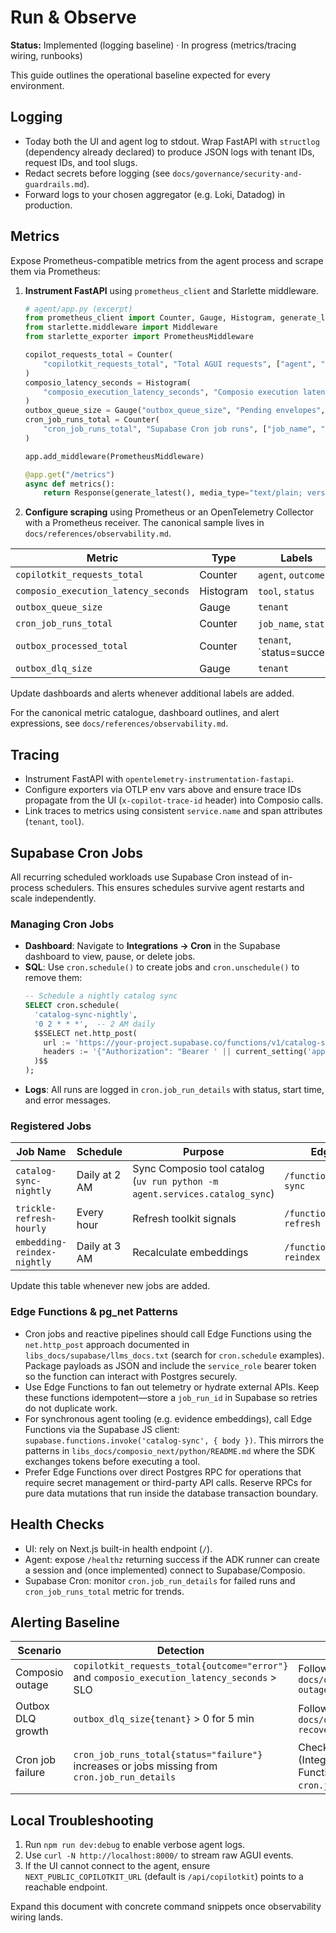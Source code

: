 # Run & Observe

**Status:** Implemented (logging baseline) · In progress (metrics/tracing wiring, runbooks)

This guide outlines the operational baseline expected for every environment.

## Logging

- Today both the UI and agent log to stdout. Wrap FastAPI with `structlog` (dependency
  already declared) to produce JSON logs with tenant IDs, request IDs, and tool slugs.
- Redact secrets before logging (see `docs/governance/security-and-guardrails.md`).
- Forward logs to your chosen aggregator (e.g. Loki, Datadog) in production.

## Metrics

Expose Prometheus-compatible metrics from the agent process and scrape them via Prometheus:

1. **Instrument FastAPI** using `prometheus_client` and Starlette middleware.

   ```python
   # agent/app.py (excerpt)
   from prometheus_client import Counter, Gauge, Histogram, generate_latest
   from starlette.middleware import Middleware
   from starlette_exporter import PrometheusMiddleware

   copilot_requests_total = Counter(
       "copilotkit_requests_total", "Total AGUI requests", ["agent", "outcome"]
   )
   composio_latency_seconds = Histogram(
       "composio_execution_latency_seconds", "Composio execution latency", ["tool", "status"]
   )
   outbox_queue_size = Gauge("outbox_queue_size", "Pending envelopes", ["tenant"])
   cron_job_runs_total = Counter(
       "cron_job_runs_total", "Supabase Cron job runs", ["job_name", "status"]
   )

   app.add_middleware(PrometheusMiddleware)

   @app.get("/metrics")
   async def metrics():
       return Response(generate_latest(), media_type="text/plain; version=0.0.4")
   ```

2. **Configure scraping** using Prometheus or an OpenTelemetry Collector with a
   Prometheus receiver. The canonical sample lives in
   `docs/references/observability.md`.

| Metric | Type | Labels |
|--------|------|--------|
| `copilotkit_requests_total` | Counter | `agent`, `outcome` |
| `composio_execution_latency_seconds` | Histogram | `tool`, `status` |
| `outbox_queue_size` | Gauge | `tenant` |
| `cron_job_runs_total` | Counter | `job_name`, `status` |
| `outbox_processed_total` | Counter | `tenant`, `status=success|retry|failed` |
| `outbox_dlq_size` | Gauge | `tenant` |

Update dashboards and alerts whenever additional labels are added.

For the canonical metric catalogue, dashboard outlines, and alert expressions, see
`docs/references/observability.md`.

## Tracing

- Instrument FastAPI with `opentelemetry-instrumentation-fastapi`.
- Configure exporters via OTLP env vars above and ensure trace IDs propagate from the
  UI (`x-copilot-trace-id` header) into Composio calls.
- Link traces to metrics using consistent `service.name` and span attributes
  (`tenant`, `tool`).

## Supabase Cron Jobs

All recurring scheduled workloads use Supabase Cron instead of in-process schedulers. This
ensures schedules survive agent restarts and scale independently.

### Managing Cron Jobs

- **Dashboard**: Navigate to **Integrations → Cron** in the Supabase dashboard to view,
  pause, or delete jobs.
- **SQL**: Use `cron.schedule()` to create jobs and `cron.unschedule()` to remove them:
  ```sql
  -- Schedule a nightly catalog sync
  SELECT cron.schedule(
    'catalog-sync-nightly',
    '0 2 * * *',  -- 2 AM daily
    $$SELECT net.http_post(
      url := 'https://your-project.supabase.co/functions/v1/catalog-sync',
      headers := '{"Authorization": "Bearer ' || current_setting('app.service_role_key') || '"}'::jsonb
    )$$
  );
  ```
- **Logs**: All runs are logged in `cron.job_run_details` with status, start time, and
  error messages.

### Registered Jobs

| Job Name | Schedule | Purpose | Edge Function |
|----------|----------|---------|---------------|
| `catalog-sync-nightly` | Daily at 2 AM | Sync Composio tool catalog (`uv run python -m agent.services.catalog_sync`) | `/functions/v1/catalog-sync` |
| `trickle-refresh-hourly` | Every hour | Refresh toolkit signals | `/functions/v1/trickle-refresh` |
| `embedding-reindex-nightly` | Daily at 3 AM | Recalculate embeddings | `/functions/v1/embedding-reindex` |

Update this table whenever new jobs are added.

### Edge Functions & pg_net Patterns

- Cron jobs and reactive pipelines should call Edge Functions using the `net.http_post`
  approach documented in `libs_docs/supabase/llms_docs.txt` (search for `cron.schedule`
  examples). Package payloads as JSON and include the `service_role` bearer token so the
  function can interact with Postgres securely.
- Use Edge Functions to fan out telemetry or hydrate external APIs. Keep these functions
  idempotent—store a `job_run_id` in Supabase so retries do not duplicate work.
- For synchronous agent tooling (e.g. evidence embeddings), call Edge Functions via the
  Supabase JS client: `supabase.functions.invoke('catalog-sync', { body })`. This mirrors
  the patterns in `libs_docs/composio_next/python/README.md` where the SDK exchanges
  tokens before executing a tool.
- Prefer Edge Functions over direct Postgres RPC for operations that require secret
  management or third-party API calls. Reserve RPCs for pure data mutations that run
  inside the database transaction boundary.

## Health Checks

- UI: rely on Next.js built-in health endpoint (`/`).
- Agent: expose `/healthz` returning success if the ADK runner can create a session and
  (once implemented) connect to Supabase/Composio.
- Supabase Cron: monitor `cron.job_run_details` for failed runs and `cron_job_runs_total`
  metric for trends.

## Alerting Baseline

| Scenario | Detection | First Response |
|----------|-----------|----------------|
| Composio outage | `copilotkit_requests_total{outcome="error"}` and `composio_execution_latency_seconds` > SLO | Follow `docs/operations/runbooks/composio-outage.md` |
| Outbox DLQ growth | `outbox_dlq_size{tenant}` > 0 for 5 min | Follow `docs/operations/runbooks/outbox-recovery.md` |
| Cron job failure | `cron_job_runs_total{status="failure"}` increases or jobs missing from `cron.job_run_details` | Check Supabase dashboard (Integrations → Cron), verify Edge Function health, review `cron.job_run_details` logs |

## Local Troubleshooting

1. Run `npm run dev:debug` to enable verbose agent logs.
2. Use `curl -N http://localhost:8000/` to stream raw AGUI events.
3. If the UI cannot connect to the agent, ensure `NEXT_PUBLIC_COPILOTKIT_URL` (default is
   `/api/copilotkit`) points to a reachable endpoint.

Expand this document with concrete command snippets once observability wiring lands.
